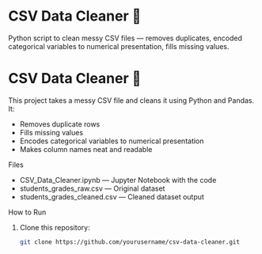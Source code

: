 # CSV Data Cleaner 🧹
Python script to clean messy CSV files — removes duplicates,  encoded categorical variables to numerical presentation, fills missing values.

# CSV Data Cleaner 🧹

This project takes a messy CSV file and cleans it using Python and Pandas.  
It:
- Removes duplicate rows
- Fills missing values
- Encodes categorical variables to numerical presentation
- Makes column names neat and readable

 Files
- CSV_Data_Cleaner.ipynb — Jupyter Notebook with the code
- students_grades_raw.csv — Original dataset
- students_grades_cleaned.csv — Cleaned dataset output

 How to Run
1. Clone this repository:
   ```bash
   git clone https://github.com/yourusername/csv-data-cleaner.git

